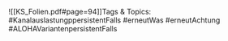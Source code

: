 
![[KS_Folien.pdf#page=94]]Tags & Topics:
   #KanalauslastungppersistentFalls
   #erneutWas
   #erneutAchtung
   #ALOHAVariantenpersistentFalls